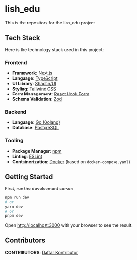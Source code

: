 # lish_edu

This is the repository for the lish_edu project.

## Tech Stack

Here is the technology stack used in this project:

### Frontend
- **Framework**: [Next.js](https://nextjs.org/)
- **Language**: [TypeScript](https://www.typescriptlang.org/)
- **UI Library**: [Shadcn/UI](https://ui.shadcn.com/)
- **Styling**: [Tailwind CSS](https://tailwindcss.com/)
- **Form Management**: [React Hook Form](https://react-hook-form.com/)
- **Schema Validation**: [Zod](https://zod.dev/)

### Backend
- **Language**: [Go (Golang)](https://go.dev/)
- **Database**: [PostgreSQL](https://www.postgresql.org/)

### Tooling
- **Package Manager**: [npm](https://www.npmjs.com/)
- **Linting**: [ESLint](https://eslint.org/)
- **Containerization**: [Docker](https://www.docker.com/) (based on `docker-compose.yaml`)

## Getting Started

First, run the development server:

```bash
npm run dev
# or
yarn dev
# or
pnpm dev
```

Open [http://localhost:3000](http://localhost:3000) with your browser to see the result.

## Contributors

**CONTRIBUTORS**: [Daftar Kontributor](./CONTRIBUTORS.md)